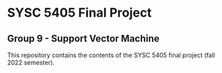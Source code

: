 # SYSC 5405 Final Project
## Group 9 - Support Vector Machine

This repository contains the contents of the SYSC 5405 final project (fall 2022 semester).
